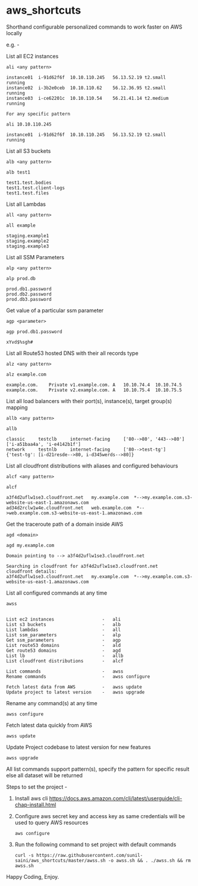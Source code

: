 # aws_shortcuts
Shorthand configurable personalized commands to work faster on AWS locally

e.g. - 

List all EC2 instances

    ali <any pattern>
    
    instance01	i-91d62f6f	10.10.110.245	56.13.52.19	t2.small	running
    instance02	i-3b2e0ceb	10.10.110.62	56.12.36.95	t2.small	running
    instance03	i-ce62201c	10.10.110.54	56.21.41.14	t2.medium	running
    
    For any specific pattern
    
    ali 10.10.110.245
    
    instance01	i-91d62f6f	10.10.110.245	56.13.52.19	t2.small	running
    
        
List all S3 buckets
        
    alb <any pattern>
    
    alb test1
    
    test1.test.bodies
    test1.test.client-logs
    test1.test.files
        
List all Lambdas

    all <any pattern>
    
    all example
    
    staging.example1
    staging.example2
    staging.example3
        
List all SSM Parameters

    alp <any pattern>
    
    alp prod.db
    
    prod.db1.password
    prod.db2.password
    prod.db3.password
        
Get value of a particular ssm parameter

    agp <parameter>
    
    agp prod.db1.password
    
    xYvd$%sgh#
        
List all Route53 hosted DNS with their all records type

    alz <any pattern>
    
    alz example.com
    
    example.com.	Private	v1.example.com.	A	10.10.74.4	10.10.74.5
    example.com.	Private	v2.example.com.	A	10.10.75.4	10.10.75.5

List all load balancers with their port(s), instance(s), target group(s) mapping

    allb <any pattern>
    
    allb 
    
    classic     testclb     internet-facing     ['80-->80', '443-->80']     ['i-a51baa4a', 'i-e4142b1f']
    network     testnlb     internet-facing     ['80-->test-tg']    {'test-tg': [i-d21resde-->80, i-d345werds-->80]}
    

List all cloudfront distributions with aliases and configured behaviours

    alcf <any pattern>

    alcf

    a3f4d2uflw1se3.cloudfront.net   my.example.com  *-->my.example.com.s3-website-us-east-1.amazonaws.com
    ad34d2rclw1w4e.cloudfront.net   web.example.com  *-->web.example.com.s3-website-us-east-1.amazonaws.com


Get the traceroute path of a domain inside AWS

    agd <domain>

    agd my.example.com

    Domain pointing to --> a3f4d2uflw1se3.cloudfront.net

    Searching in cloudfront for a3f4d2uflw1se3.cloudfront.net
    cloudfront details:
    a3f4d2uflw1se3.cloudfront.net   my.example.com  *-->my.example.com.s3-website-us-east-1.amazonaws.com


List all configured commands at any time
        
    awss 


    List ec2 instances                  -	ali
    List s3 buckets                     -	alb
    List lambdas                        -	all
    List ssm_parameters                 -	alp
    Get ssm_parameters                  -	agp
    List route53 domains                -	ald
    Get route53 domains                 -	agd
    List lb                             -	allb
    List cloudfront distributions       -	alcf

    List commands                       -	awss
    Rename commands                     -	awss configure

    Fetch latest data from AWS          -	awss update
    Update project to latest version    -	awss upgrade



Rename any command(s) at any time

    awss configure

Fetch latest data quickly from AWS

    awss update
        
Update Project codebase to latest version for new features

    awss upgrade


All list commands support pattern(s), specify the pattern for specific result else all dataset will be returned


Steps to set the project - 

1. Install aws cli https://docs.aws.amazon.com/cli/latest/userguide/cli-chap-install.html
           
2. Configure aws secret key and access key as same credentials will be used to query AWS resources
    
       aws configure

3. Run the following command to set project with default commands

       curl -s https://raw.githubusercontent.com/sunil-saini/aws_shortcuts/master/awss.sh -o awss.sh && . ./awss.sh && rm awss.sh
    


Happy Coding, Enjoy.
